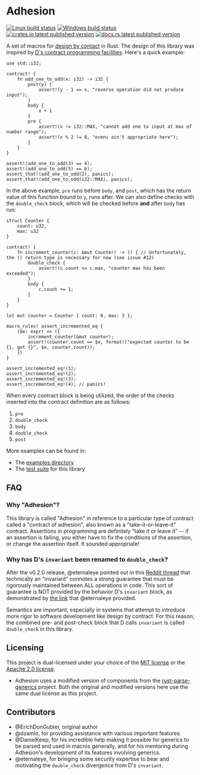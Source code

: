 # Adhesion

[![Linux build status](https://travis-ci.org/ErichDonGubler/adhesion-rs.svg)](https://travis-ci.org/ErichDonGubler/adhesion-rs)
[![Windows build status](https://ci.appveyor.com/api/projects/status/github/ErichDonGubler/adhesion-rs?svg=true)](https://ci.appveyor.com/project/ErichDonGubler/adhesion-rs)
[![crates.io latest published version](https://img.shields.io/crates/v/adhesion.svg)](https://crates.io/crates/adhesion)
[![docs.rs latest published version](https://docs.rs/adhesion/badge.svg)](https://docs.rs/adhesion)

A set of macros for [design by contact](https://en.wikipedia.org/wiki/Design_by_contract)
in Rust. The design of this library was inspired by [D's contract programming
facilities](https://tour.dlang.org/tour/en/gems/contract-programming).
Here's a quick example:

```rust,skt-main
use std::i32;

contract! {
    fn add_one_to_odd(x: i32) -> i32 {
        post(y) {
            assert!(y - 1 == x, "reverse operation did not produce input");
        }
        body {
            x + 1
        }
        pre {
            assert!(x != i32::MAX, "cannot add one to input at max of number range");
            assert!(x % 2 != 0, "evens ain't appropriate here");
        }
    }
}

assert!(add_one_to_odd(3) == 4);
assert!(add_one_to_odd(5) == 6);
assert_that!(add_one_to_odd(2), panics);
assert_that!(add_one_to_odd(i32::MAX), panics);
```

In the above example, `pre` runs before `body`, and `post`, which has the
return value of this function bound to `y`, runs after. We can also define
checks with the `double_check` block, which will be checked before **and**
after `body` has run:

```rust,should_panic,skt-main
struct Counter {
    count: u32,
	max: u32
}

contract! {
    fn increment_counter(c: &mut Counter) -> () { // Unfortunately, the () return type is necessary for now (see issue #12)
        double_check {
		    assert!(c.count <= c.max, "counter max has been exceeded");
		}
		body {
			c.count += 1;
		}
    }
}

let mut counter = Counter { count: 0, max: 3 };

macro_rules! assert_incremented_eq {
	($e: expr) => ({
		increment_counter(&mut counter);
		assert!(counter.count == $e, format!("expected counter to be {}, got {}", $e, counter.count));
	})
}

assert_incremented_eq!(1);
assert_incremented_eq!(2);
assert_incremented_eq!(3);
assert_incremented_eq!(4); // panics!
```

When every contract block is being utilized, the order of the checks inserted
into the contract definition are as follows:

1. `pre`
2. `double_check`
3. `body`
4. `double_check`
5. `post`

More examples can be found in:
* The [examples directory](/examples)
* The [test suite](/tests/lib.rs) for this library

## FAQ

### Why "Adhesion"?

This library is called "Adhesion" in reference to a particular type of contract
called a "contract of adhesion", also known as a "take-it-or-leave-it"
contract. Assertions in programming are definitely "take it or leave it" -- if
an assertion is failing, you either have to fix the conditions of the
assertion, or change the assertion itself. It sounded appropriate!

### Why has D's `invariant` been renamed to `double_check`?

After the v0.2.0 release, @eternaleye pointed out in this [Reddit thread](https://www.reddit.com/r/rust/comments/6ooinu/adhesionrs_v020_contract_programming_in_rust_with/dkjd3kc/)
that technically an "invariant" connotes a strong guarantee that must be
rigorously maintained between ALL operations in code. This sort of guarantee is
NOT provided by the behavior D's `invariant` block, as demonstrated by [the
link](http://hackingdistributed.com/2016/07/13/reentrancy-woes/) that
@eternaleye provided.

Semantics are important, especially in systems that attempt to introduce more
rigor to software development like design by contract. For this reason, the
combined pre- and post-check block that D calls `invariant` is called
`double_check` in this library.

## Licensing

This project is dual-licensed under your choice of the [MIT license](/LICENSE-MIT)
or the [Apache 2.0 license](/LICENSE-APACHE-2.0).

* Adhesion uses a modified version of components from the [rust-parse-generics](https://github.com/DanielKeep/rust-parse-generics)
    project. Both the original and modified versions here use the same dual
    license as this project.

## Contributors

* @ErichDonGubler, original author
* @dzamlo, for providing assistance with various important features.
* @DanielKeep, for his incredible help making it possible for generics to be
    parsed and used in macros generally, and for his mentoring during
    Adhesion's development of its features involving generics.
* @eternaleye, for bringing some security expertise to bear and motivating
    the `double_check` divergence from D's `invariant`.
